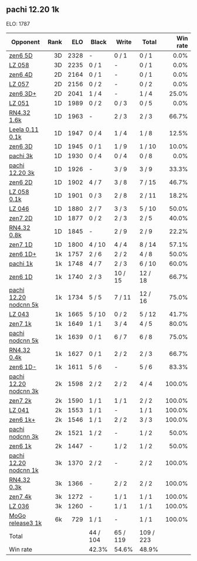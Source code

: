 ## pachi 12.20 1k ##

ELO: 1787

Opponent | Rank | ELO | Black | Write | Total | Win rate
---------|-----:|----:|-------|-------|-------|-------:
[zen6 5D](zen6%205D.md) | 3D | 2328 | - | 0 / 1 | 0 / 1 | 0.0%
[LZ 058](LZ%20058.md) | 3D | 2235 | 0 / 1 | - | 0 / 1 | 0.0%
[zen6 4D](zen6%204D.md) | 2D | 2164 | 0 / 1 | - | 0 / 1 | 0.0%
[LZ 057](LZ%20057.md) | 2D | 2156 | 0 / 2 | - | 0 / 2 | 0.0%
[zen6 3D+](zen6%203D+.md) | 2D | 2041 | 1 / 4 | - | 1 / 4 | 25.0%
[LZ 051](LZ%20051.md) | 1D | 1989 | 0 / 2 | 0 / 3 | 0 / 5 | 0.0%
[RN4.32 1.6k](RN4.32%201.6k.md) | 1D | 1963 | - | 2 / 3 | 2 / 3 | 66.7%
[Leela 0.11 0.1k](Leela%200.11%200.1k.md) | 1D | 1947 | 0 / 4 | 1 / 4 | 1 / 8 | 12.5%
[zen6 3D](zen6%203D.md) | 1D | 1945 | 0 / 1 | 1 / 9 | 1 / 10 | 10.0%
[pachi 3k](pachi%203k.md) | 1D | 1930 | 0 / 4 | 0 / 4 | 0 / 8 | 0.0%
[pachi 12.20 3k](pachi%2012.20%203k.md) | 1D | 1926 | - | 3 / 9 | 3 / 9 | 33.3%
[zen6 2D](zen6%202D.md) | 1D | 1902 | 4 / 7 | 3 / 8 | 7 / 15 | 46.7%
[LZ 058 0.1k](LZ%20058%200.1k.md) | 1D | 1901 | 0 / 3 | 2 / 8 | 2 / 11 | 18.2%
[LZ 046](LZ%20046.md) | 1D | 1880 | 2 / 7 | 3 / 3 | 5 / 10 | 50.0%
[zen7 2D](zen7%202D.md) | 1D | 1877 | 0 / 2 | 2 / 3 | 2 / 5 | 40.0%
[RN4.32 0.8k](RN4.32%200.8k.md) | 1D | 1845 | - | 2 / 9 | 2 / 9 | 22.2%
[zen7 1D](zen7%201D.md) | 1D | 1800 | 4 / 10 | 4 / 4 | 8 / 14 | 57.1%
[zen6 1D+](zen6%201D+.md) | 1k | 1757 | 2 / 6 | 2 / 2 | 4 / 8 | 50.0%
[pachi 1k](pachi%201k.md) | 1k | 1748 | 4 / 7 | 2 / 3 | 6 / 10 | 60.0%
[zen6 1D](zen6%201D.md) | 1k | 1740 | 2 / 3 | 10 / 15 | 12 / 18 | 66.7%
[pachi 12.20 nodcnn 5k](pachi%2012.20%20nodcnn%205k.md) | 1k | 1734 | 5 / 5 | 7 / 11 | 12 / 16 | 75.0%
[LZ 043](LZ%20043.md) | 1k | 1665 | 5 / 10 | 0 / 2 | 5 / 12 | 41.7%
[zen7 1k](zen7%201k.md) | 1k | 1649 | 1 / 1 | 3 / 4 | 4 / 5 | 80.0%
[pachi nodcnn 5k](pachi%20nodcnn%205k.md) | 1k | 1639 | 0 / 1 | 6 / 7 | 6 / 8 | 75.0%
[RN4.32 0.4k](RN4.32%200.4k.md) | 1k | 1627 | 0 / 1 | 2 / 2 | 2 / 3 | 66.7%
[zen6 1D-](zen6%201D-.md) | 1k | 1611 | 5 / 6 | - | 5 / 6 | 83.3%
[pachi 12.20 nodcnn 3k](pachi%2012.20%20nodcnn%203k.md) | 2k | 1598 | 2 / 2 | 2 / 2 | 4 / 4 | 100.0%
[zen7 2k](zen7%202k.md) | 2k | 1590 | 1 / 1 | 1 / 1 | 2 / 2 | 100.0%
[LZ 041](LZ%20041.md) | 2k | 1553 | 1 / 1 | - | 1 / 1 | 100.0%
[zen6 1k+](zen6%201k+.md) | 2k | 1546 | 1 / 1 | 2 / 2 | 3 / 3 | 100.0%
[pachi nodcnn 3k](pachi%20nodcnn%203k.md) | 2k | 1521 | 1 / 2 | - | 1 / 2 | 50.0%
[zen6 1k](zen6%201k.md) | 2k | 1447 | - | 1 / 2 | 1 / 2 | 50.0%
[pachi 12.20 nodcnn 1k](pachi%2012.20%20nodcnn%201k.md) | 3k | 1370 | 2 / 2 | - | 2 / 2 | 100.0%
[RN4.32 0.3k](RN4.32%200.3k.md) | 3k | 1366 | - | 2 / 2 | 2 / 2 | 100.0%
[zen7 4k](zen7%204k.md) | 3k | 1272 | - | 1 / 1 | 1 / 1 | 100.0%
[LZ 036](LZ%20036.md) | 3k | 1260 | - | 1 / 1 | 1 / 1 | 100.0%
[MoGo release3 1k](MoGo%20release3%201k.md) | 6k | 729 | 1 / 1 | - | 1 / 1 | 100.0%
Total | | | 44 / 104 | 65 / 119 | 109 / 223 | 
Win rate| | | 42.3% | 54.6% | 48.9% | 
